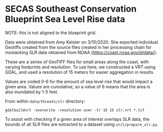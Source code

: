 # SECAS Southeast Conservation Blueprint Sea Level Rise data

NOTE: this is not aligned to the blueprint grid.

Data were obtained from Amy Keister on 3/10/2020. She exported individual
Geotiffs created from the source files created in her processing chain for
mosiacking SLR data obtained from NOAA (https://coast.noaa.gov/slrdata/).

These are a series of GeoTIFF files
for small areas along the coast, with varying footprints and resolution. To use
here, we constructed a VRT using GDAL, and used a resolution of 15 meters for
easier aggregation in results.

Values are coded 0-6 for the amount of sea level rise that would impact a given
area. Values are cumulative, so a value of 6 means that the area is also
inundated by 1-5 feet.

From within `data/threats/slr` directory:

```
gdalbuildvrt -overwrite -resolution user -tr 15 15 slr.vrt *.tif
```

To assist with checking if a given area of interest overlaps SLR data, the
bounds of all SLR files are extracted to a dataset using
`util/prepare_slr.py`.

